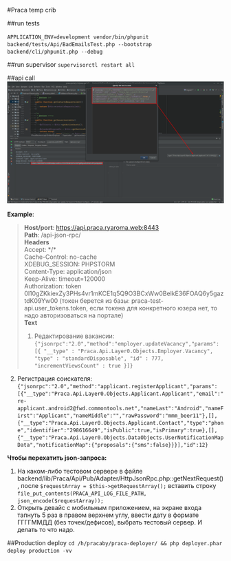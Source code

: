 #Praca temp crib

##run tests

`APPLICATION_ENV=development vendor/bin/phpunit backend/tests/Api/BadEmailsTest.php --bootstrap backend/cli/phpunit.php --debug`

##run supervisor
`supervisorctl restart all`

##api call
![img](api_call.png)

**Example**:  
>**Host/port**: https://api.praca.ryaroma.web:8443  
**Path**: /api-json-rpc/  
**Headers**  
Accept: \*/\*  
Cache-Control: no-cache  
XDEBUG_SESSION: PHPSTORM  
Content-Type: application/json  
Keep-Alive: timeout=120000  
Authorization: token 0l10gZKkiexZy3PHs4vr1mKCE1q5Q9O3BCxWw0BelkE36FOAQ6y5gaztdK09Yw00 (токен берется из базы: praca-test-api.user_tokens.token, если токена для конкретного юзера нет, то надо авторизоваться на портале)  
**Text**  
>1. Редактирование вакансии:  
`
{"jsonrpc":"2.0","method":"employer.updateVacancy","params":[{
      "__type" : "Praca.Api.Layer0.Objects.Employer.Vacancy",
      "type" : "standardDisposable",
      "id" : 777,
      "incrementViewsCount" : true
 }]}
 `
 
 2. Регистрация соискателя:
 `
 {"jsonrpc":"2.0","method":"applicant.registerApplicant","params":[{"__type":"Praca.Api.Layer0.Objects.Applicant.Applicant","email":"re-applicant.android2@fwd.commontools.net","nameLast":"Android","nameFirst":"Applicant","nameMiddle":"","rawPassword":"mmm_beer11"},[],{"__type":"Praca.Api.Layer0.Objects.Applicant.Contact","type":"phone","identifier":"298616649","isPublic":true,"isPrimary":true},[],{"__type":"Praca.Api.Layer0.Objects.DataObjects.UserNotificationMapData","notificationMap":{"proposals":{"sms":false}}}],"id":12}
 `
 
 **Чтобы перехатить json-запроса:**
 1. На каком-либо тестовом сервере в файле backend/lib/Praca/Api/Pub/Adapter/HttpJsonRpc.php::getNextRequest(), после `$requestArray = $this->getRequestArray();` вставить строку `file_put_contents(PRACA_API_LOG_FILE_PATH, json_encode($requestArray));`
 2. Открыть девайс с мобильным приложением, на экране входа тапнуть 5 раз в правом верхнем углу, ввести дату в формате ГГГГММДД (без точек/дефисов), выбрать тестовый сервер. И делать то что надо.

##Production deploy
`cd /h/pracaby/praca-deployer/ && php deployer.phar deploy production -vv`